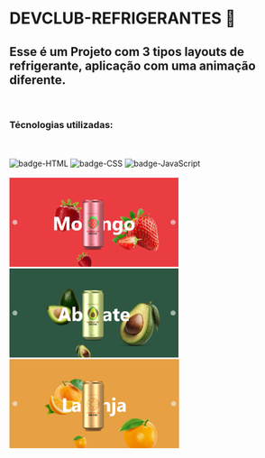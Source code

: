 <h1>DEVCLUB-REFRIGERANTES 🥤</h1>

<h2>Esse é um Projeto com 3 tipos layouts de refrigerante, aplicação com uma animação diferente.</h2>
<br>
<h3>Técnologias utilizadas:</h3>
<br>
<br>
<img src="https://img.shields.io/badge/HTML5-E34F26?style=for-the-badge&logo=html5&logoColor=white" alt="badge-HTML"/>
<img src="https://img.shields.io/badge/CSS3-1572B6?style=for-the-badge&logo=css3&logoColor=white" alt="badge-CSS"/>
<img src="https://img.shields.io/badge/JavaScript-F7DF1E?style=for-the-badge&logo=javascript&logoColor=black" alt="badge-JavaScript"/>
<br>
<br>
<div align="left">
  <img src="https://github.com/Lincolnneres/DEVCLUB---REFRIGERANTE/blob/master/assets/MORANGO-REFRI.png?raw=true" width="300px height="300px" >
   <img src="https://github.com/Lincolnneres/DEVCLUB---REFRIGERANTE/blob/master/assets/ABACATE-REFRI.png?raw=true" width="300px" height="158px" >
  <img  src="https://github.com/Lincolnneres/DEVCLUB---REFRIGERANTE/blob/master/assets/LARANJA-REFRI.png?raw=true  width="300px" height="158px" > 
</div>



